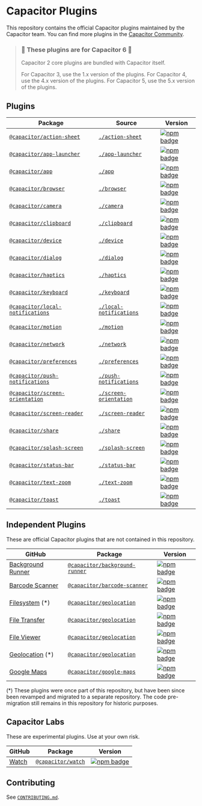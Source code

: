 # Capacitor Plugins

This repository contains the official Capacitor plugins maintained by the Capacitor team. You can find more plugins in the [Capacitor Community](https://github.com/capacitor-community/).

> ### :rotating_light: These plugins are for Capacitor 6 :rotating_light:
>
> Capacitor 2 core plugins are bundled with Capacitor itself.
>
> For Capacitor 3, use the 1.x version of the plugins.
> For Capacitor 4, use the 4.x version of the plugins.
> For Capacitor 5, use the 5.x version of the plugins.

## Plugins

| Package | Source | Version |
| --- | --- | --- |
| [`@capacitor/action-sheet`](https://capacitorjs.com/docs/apis/action-sheet) | [`./action-sheet`](./action-sheet) | [![npm badge](https://img.shields.io/npm/v/@capacitor/action-sheet?style=flat-square)](https://www.npmjs.com/package/@capacitor/action-sheet)
| [`@capacitor/app-launcher`](https://capacitorjs.com/docs/apis/app-launcher) | [`./app-launcher`](./app-launcher) | [![npm badge](https://img.shields.io/npm/v/@capacitor/app-launcher?style=flat-square)](https://www.npmjs.com/package/@capacitor/app-launcher)
| [`@capacitor/app`](https://capacitorjs.com/docs/apis/app) | [`./app`](./app) | [![npm badge](https://img.shields.io/npm/v/@capacitor/app?style=flat-square)](https://www.npmjs.com/package/@capacitor/app)
| [`@capacitor/browser`](https://capacitorjs.com/docs/apis/browser) | [`./browser`](./browser) | [![npm badge](https://img.shields.io/npm/v/@capacitor/browser?style=flat-square)](https://www.npmjs.com/package/@capacitor/browser)
| [`@capacitor/camera`](https://capacitorjs.com/docs/apis/camera) | [`./camera`](./camera) | [![npm badge](https://img.shields.io/npm/v/@capacitor/camera?style=flat-square)](https://www.npmjs.com/package/@capacitor/camera)
| [`@capacitor/clipboard`](https://capacitorjs.com/docs/apis/clipboard) | [`./clipboard`](./clipboard) | [![npm badge](https://img.shields.io/npm/v/@capacitor/clipboard?style=flat-square)](https://www.npmjs.com/package/@capacitor/clipboard)
| [`@capacitor/device`](https://capacitorjs.com/docs/apis/device) | [`./device`](./device) | [![npm badge](https://img.shields.io/npm/v/@capacitor/device?style=flat-square)](https://www.npmjs.com/package/@capacitor/device)
| [`@capacitor/dialog`](https://capacitorjs.com/docs/apis/dialog) | [`./dialog`](./dialog) | [![npm badge](https://img.shields.io/npm/v/@capacitor/dialog?style=flat-square)](https://www.npmjs.com/package/@capacitor/dialog)
| [`@capacitor/haptics`](https://capacitorjs.com/docs/apis/haptics) | [`./haptics`](./haptics) | [![npm badge](https://img.shields.io/npm/v/@capacitor/haptics?style=flat-square)](https://www.npmjs.com/package/@capacitor/haptics)
| [`@capacitor/keyboard`](https://capacitorjs.com/docs/apis/keyboard) | [`./keyboard`](./keyboard) | [![npm badge](https://img.shields.io/npm/v/@capacitor/keyboard?style=flat-square)](https://www.npmjs.com/package/@capacitor/keyboard)
| [`@capacitor/local-notifications`](https://capacitorjs.com/docs/apis/local-notifications) | [`./local-notifications`](./local-notifications) | [![npm badge](https://img.shields.io/npm/v/@capacitor/local-notifications?style=flat-square)](https://www.npmjs.com/package/@capacitor/local-notifications)
| [`@capacitor/motion`](https://capacitorjs.com/docs/apis/motion) | [`./motion`](./motion) | [![npm badge](https://img.shields.io/npm/v/@capacitor/motion?style=flat-square)](https://www.npmjs.com/package/@capacitor/motion)
| [`@capacitor/network`](https://capacitorjs.com/docs/apis/network) | [`./network`](./network) | [![npm badge](https://img.shields.io/npm/v/@capacitor/network?style=flat-square)](https://www.npmjs.com/package/@capacitor/network)
| [`@capacitor/preferences`](https://capacitorjs.com/docs/apis/preferences) | [`./preferences`](./preferences) | [![npm badge](https://img.shields.io/npm/v/@capacitor/preferences?style=flat-square)](https://www.npmjs.com/package/@capacitor/preferences)
| [`@capacitor/push-notifications`](https://capacitorjs.com/docs/apis/push-notifications) | [`./push-notifications`](./push-notifications) | [![npm badge](https://img.shields.io/npm/v/@capacitor/push-notifications?style=flat-square)](https://www.npmjs.com/package/@capacitor/push-notifications)
| [`@capacitor/screen-orientation`](https://capacitorjs.com/docs/apis/screen-orientation) | [`./screen-orientation`](./screen-orientation) | [![npm badge](https://img.shields.io/npm/v/@capacitor/screen-orientation?style=flat-square)](https://www.npmjs.com/package/@capacitor/screen-orientation)
| [`@capacitor/screen-reader`](https://capacitorjs.com/docs/apis/screen-reader) | [`./screen-reader`](./screen-reader) | [![npm badge](https://img.shields.io/npm/v/@capacitor/screen-reader?style=flat-square)](https://www.npmjs.com/package/@capacitor/screen-reader)
| [`@capacitor/share`](https://capacitorjs.com/docs/apis/share) | [`./share`](./share) | [![npm badge](https://img.shields.io/npm/v/@capacitor/share?style=flat-square)](https://www.npmjs.com/package/@capacitor/share)
| [`@capacitor/splash-screen`](https://capacitorjs.com/docs/apis/splash-screen) | [`./splash-screen`](./splash-screen) | [![npm badge](https://img.shields.io/npm/v/@capacitor/splash-screen?style=flat-square)](https://www.npmjs.com/package/@capacitor/splash-screen)
| [`@capacitor/status-bar`](https://capacitorjs.com/docs/apis/status-bar) | [`./status-bar`](./status-bar) | [![npm badge](https://img.shields.io/npm/v/@capacitor/status-bar?style=flat-square)](https://www.npmjs.com/package/@capacitor/status-bar)
| [`@capacitor/text-zoom`](https://capacitorjs.com/docs/apis/text-zoom) | [`./text-zoom`](./text-zoom) | [![npm badge](https://img.shields.io/npm/v/@capacitor/text-zoom?style=flat-square)](https://www.npmjs.com/package/@capacitor/text-zoom)
| [`@capacitor/toast`](https://capacitorjs.com/docs/apis/toast) | [`./toast`](./toast) | [![npm badge](https://img.shields.io/npm/v/@capacitor/toast?style=flat-square)](https://www.npmjs.com/package/@capacitor/toast)

## Independent Plugins

These are official Capacitor plugins that are not contained in this repository.

| GitHub | Package | Version |
| --- | --- | --- |
| [Background Runner](https://github.com/ionic-team/capacitor-background-runner) | [`@capacitor/background-runner`](https://capacitorjs.com/docs/apis/background-runner) | [![npm badge](https://img.shields.io/npm/v/@capacitor/background-runner?style=flat-square)](https://www.npmjs.com/package/@capacitor/background-runner) |
| [Barcode Scanner](https://github.com/ionic-team/capacitor-barcode-scanner) | [`@capacitor/barcode-scanner`](https://capacitorjs.com/docs/apis/barcode-scanner) | [![npm badge](https://img.shields.io/npm/v/@capacitor/barcode-scanner?style=flat-square)](https://www.npmjs.com/package/@capacitor/barcode-scanner) |
| [Filesystem](https://github.com/ionic-team/capacitor-filesystem) (*) | [`@capacitor/geolocation`](https://capacitorjs.com/docs/apis/filesystem) | [![npm badge](https://img.shields.io/npm/v/@capacitor/filesystem?style=flat-square)](https://www.npmjs.com/package/@capacitor/filesystem) |
| [File Transfer](https://github.com/ionic-team/capacitor-file-transfer) | [`@capacitor/geolocation`](https://capacitorjs.com/docs/apis/file-transfer) | [![npm badge](https://img.shields.io/npm/v/@capacitor/file-transfer?style=flat-square)](https://www.npmjs.com/package/@capacitor/file-transfer) |
| [File Viewer](https://github.com/ionic-team/capacitor-file-viewer) | [`@capacitor/geolocation`](https://capacitorjs.com/docs/apis/file-viewer) | [![npm badge](https://img.shields.io/npm/v/@capacitor/file-viewer?style=flat-square)](https://www.npmjs.com/package/@capacitor/file-viewer) |
| [Geolocation](https://github.com/ionic-team/capacitor-geolocation) (*) | [`@capacitor/geolocation`](https://capacitorjs.com/docs/apis/geolocation) | [![npm badge](https://img.shields.io/npm/v/@capacitor/geolocation?style=flat-square)](https://www.npmjs.com/package/@capacitor/geolocation) |
| [Google Maps](https://github.com/ionic-team/capacitor-google-maps) | [`@capacitor/google-maps`](https://capacitorjs.com/docs/apis/google-maps) | [![npm badge](https://img.shields.io/npm/v/@capacitor/google-maps?style=flat-square)](https://www.npmjs.com/package/@capacitor/google-maps) |

(*) These plugins were once part of this repository, but have been since been revamped and migrated to a separate repository. The code pre-migration still remains in this repository for historic purposes.

## Capacitor Labs

These are experimental plugins. Use at your own risk.

| GitHub | Package | Version |
| --- | --- | --- |
| [Watch](https://github.com/ionic-team/CapacitorWatch) | [`@capacitor/watch`](https://capacitorjs.com/docs/apis/watch) | [![npm badge](https://img.shields.io/npm/v/@capacitor/watch?style=flat-square)](https://www.npmjs.com/package/@capacitor/watch) |

## Contributing

See [`CONTRIBUTING.md`](./CONTRIBUTING.md).
